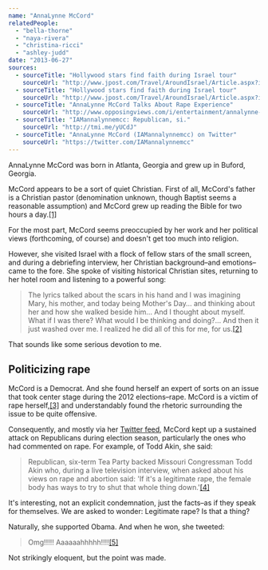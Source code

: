 ```yaml
---
name: "AnnaLynne McCord"
relatedPeople:
  - "bella-thorne"
  - "naya-rivera"
  - "christina-ricci"
  - "ashley-judd"
date: "2013-06-27"
sources:
  - sourceTitle: "Hollywood stars find faith during Israel tour"
    sourceUrl: "http://www.jpost.com/Travel/AroundIsrael/Article.aspx?id=269844"
  - sourceTitle: "Hollywood stars find faith during Israel tour"
    sourceUrl: "http://www.jpost.com/Travel/AroundIsrael/Article.aspx?id=269844"
  - sourceTitle: "AnnaLynne McCord Talks About Rape Experience"
    sourceUrl: "http://www.opposingviews.com/i/entertainment/annalynne-mccord-was-once-raped"
  - sourceTitle: "IAMannalynnemcc: Republican, si."
    sourceUrl: "http://tmi.me/yUCdJ"
  - sourceTitle: "AnnaLynne McCord (IAMannalynnemcc) on Twitter"
    sourceUrl: "https://twitter.com/IAMannalynnemcc"
---
```


AnnaLynne McCord was born in Atlanta, Georgia and grew up in Buford, Georgia.

McCord appears to be a sort of quiet Christian. First of all, McCord's father is a Christian pastor (denomination unknown, though Baptist seems a reasonable assumption) and McCord grew up reading the Bible for two hours a day.<a class="source-citation" href="http://www.jpost.com/Travel/AroundIsrael/Article.aspx?id=269844" title="Hollywood stars find faith during Israel tour">[1]</a>

For the most part, McCord seems preoccupied by her work and her political views (forthcoming, of course) and doesn't get too much into religion.

However, she visited Israel with a flock of fellow stars of the small screen, and during a debriefing interview, her Christian background–and emotions–came to the fore. She spoke of visiting historical Christian sites, returning to her hotel room and listening to a powerful song:

>The lyrics talked about the scars in his hand and I was imagining Mary, his mother, and today being Mother's Day… and thinking about her and how she walked beside him… And I thought about myself. What if I was there? What would I be thinking and doing?… And then it just washed over me. I realized he did all of this for me, for us.<a class="source-citation" href="http://www.jpost.com/Travel/AroundIsrael/Article.aspx?id=269844" title="Hollywood stars find faith during Israel tour">[2]</a>

That sounds like some serious devotion to me.


## Politicizing rape

McCord is a Democrat. And she found herself an expert of sorts on an issue that took center stage during the 2012 elections–rape. McCord is a victim of rape herself,<a class="source-citation" href="http://www.opposingviews.com/i/entertainment/annalynne-mccord-was-once-raped" title="AnnaLynne McCord Talks About Rape Experience">[3]</a> and understandably found the rhetoric surrounding the issue to be quite offensive.

Consequently, and mostly via her [Twitter feed](https://twitter.com/IAMannalynnemcc), McCord kept up a sustained attack on Republicans during election season, particularly the ones who had commented on rape. For example, of Todd Akin, she said:

>Republican, six-term Tea Party backed Missouri Congressman Todd Akin who, during a live television interview, when asked about his views on rape and abortion said: 'If it's a legitimate rape, the female body has ways to try to shut that whole thing down.'<a class="source-citation" href="http://tmi.me/yUCdJ" title="IAMannalynnemcc: Republican, si.">[4]</a>

It's interesting, not an explicit condemnation, just the facts–as if they speak for themselves. We are asked to wonder: Legitimate rape? Is that a thing?

Naturally, she supported Obama. And when he won, she tweeted:

>Omg!!!!! Aaaaaahhhhh!!!!<a class="source-citation" href="https://twitter.com/IAMannalynnemcc" title="AnnaLynne McCord (IAMannalynnemcc) on Twitter">[5]</a>

Not strikingly eloquent, but the point was made.
